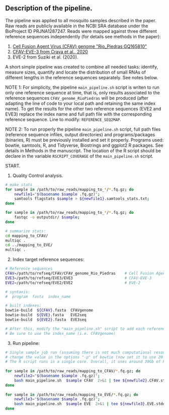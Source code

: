 ## Description of the pipeline.

The pipeline was applied to all mosquito samples described in the paper. Raw reads are publicly available in the NCBI SRA database under the BioProject ID PRJNA1287247.
Reads were mapped against three different reference sequences independently (for details see methods in the paper): 
  1) [Cell Fusion Agent Virus (CFAV) genome "Rio_Piedras GQ165810"](https://www.ncbi.nlm.nih.gov/nuccore/GQ165810.1)
  2) [CFAV-EVE-3 from Crava et al., 2020](https://onlinelibrary.wiley.com/doi/10.1111/mec.15798)
  3) EVE-2 from Suziki et al. (2020). 

A short simple pipeline was created to combine all needed tasks: identify, measure sizes, quantify and locate the distribution of small RNAs of different lengths in the reference sequences separately. See notes below.

NOTE 1: For simplicity, the pipeline `main_pipeline.sh` script is writen to run only one reference sequence at time, that is, only results associated to the reference sequences `CFAV_genome_RioPiedras` will be produced (after adapting the line of code to your local path and retaining the same index name). To get the results for the other two reference sequences (EVE2 and EVE3) replace the index name and full path file with the corresponding reference sequence. Line to modify: `REFERENCE_SEQ2MAP`.

NOTE 2: To run properly the pipeline `main_pipeline.sh` script, full path files (reference sequence infiles, output directories) and programs/packages (binaries, R) must be previously installed and set it properly. Programs used: bowtie, samtools, R, and Tidyverse, Biostrings and ggplot2 R packages. See details in Methods in the manuscript. The location of the R script should be declare in the variable `RSCRIPT_COVERAGE` of the `main_pipeline.sh` script. 

START.

1. Quality Control analysis.
```bash
# make stats
for sample in /path/to/raw_reads/mapping_to_*/*.fq.gz; do
    newfile1="$(basename $sample .fq.gz)";
    samtools flagstats $sample > ${newfile1}.samtools_stats.txt;
done

for sample in /path/to/raw_reads/mapping_to_*/*.fq.gz; do
    fastqc -o outputdir/ $sample;
done

# summarize stats:
cd mapping_to_CFAV/
multiqc .
cd ../mapping_to_EVE/
multiqc .
 ```


2. Index target reference sequences:
```bash
# Reference sequences
CFAV=/path/to/refseq/CFAV/CFAV_genome_Rio_Piedras    # Cell Fusion Agent Virus (CFAV) genome "Rio_Piedras GQ165810
EVE3=/path/to/refseq/EVE3/EVE3                       # CFAV-EVE-3
EVE2=/path/to/refseq/EVE2/EVE2                       # EVE-2

# syntaxis:
#  program  fasta  index_name

# built indexes:
bowtie-build  ${CFAV}.fasta  CFAVgenome
bowtie-build  ${EVE}.fasta   EVE2seq
bowtie-build  ${EVE2}.fasta  EVE3seq

# After this, modify the "main_pipeline.sh" script to add each reference sequence (as described aboved).
# Be sure to use the index_name (i.e. CFAVgenome)
```


3. Run pipeline:
```bash
# Single sample job run (assuming there is not much computational resources). To reduce/increase the computation power,
# change the value in the options "-p" of bowtie (now set it to use 20 threads), or the option "thread" in samtools.
# The R script runs in a single core. Overall, it uses around 30Gb of RAM.
 
for sample in /path/to/raw_reads/mapping_to_CFAV/*.fq.gz; do
    newfile2="$(basename $sample .fq.gz)";
    bash main_pipeline.sh  $sample CFAV  2>&1 | tee ${newfile2}.CFAV.stderr.log;
done
 
for sample in /path/to/raw_reads/mapping_to_EVE/*.fq.gz; do
    newfile3="$(basename $sample .fq.gz)";
    bash main_pipeline.sh  $sample EVE  2>&1 | tee ${newfile3}.EVE.stderr.log;
done
```



